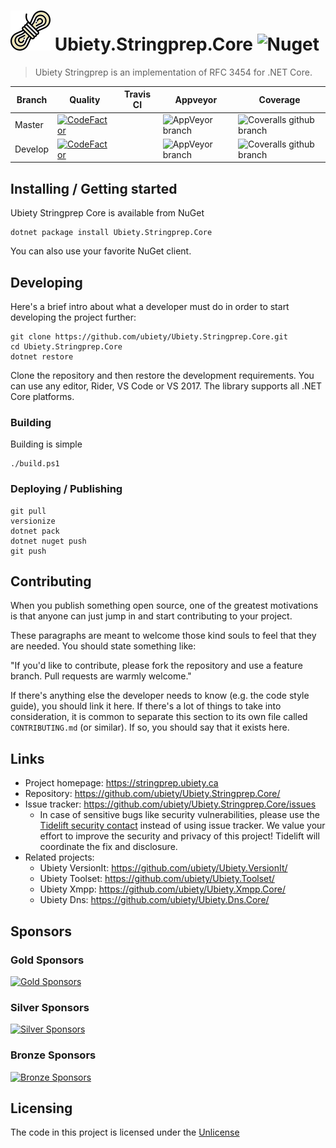 # ![Logo](https://github.com/ubiety/Ubiety.Stringprep.Core/raw/develop/images/rope64.png) Ubiety.Stringprep.Core ![Nuget](https://img.shields.io/nuget/v/Ubiety.Stringprep.Core.svg?style=flat-square)

> Ubiety Stringprep is an implementation of RFC 3454 for .NET Core.

| Branch  | Quality                                                                                                                                                                                                                | Travis CI | Appveyor                                                                                                              | Coverage                                                                                                                                                                     |
| ------- | ---------------------------------------------------------------------------------------------------------------------------------------------------------------------------------------------------------------------- | --------- | --------------------------------------------------------------------------------------------------------------------- | ------------------------------------------------------------------------------------------------------------------------------- |
| Master  | [![CodeFactor](https://www.codefactor.io/repository/github/ubiety/ubiety.stringprep.core/badge?style=flat-square)](https://www.codefactor.io/repository/github/ubiety/ubiety.stringprep.core)                          |           | ![AppVeyor branch](https://img.shields.io/appveyor/ci/coder2000/ubiety-stringprep-core/master.svg?style=flat-square)  | ![Coveralls github branch](https://img.shields.io/coveralls/github/ubiety/Ubiety.Stringprep.Core/master.svg?style=flat-square)  |
| Develop | [![CodeFactor](https://www.codefactor.io/repository/github/ubiety/ubiety.stringprep.core/badge/develop?style=flat-square)](https://www.codefactor.io/repository/github/ubiety/ubiety.stringprep.core/overview/develop) |           | ![AppVeyor branch](https://img.shields.io/appveyor/ci/coder2000/ubiety-stringprep-core/develop.svg?style=flat-square) | ![Coveralls github branch](https://img.shields.io/coveralls/github/ubiety/Ubiety.Stringprep.Core/develop.svg?style=flat-square) |

## Installing / Getting started

Ubiety Stringprep Core is available from NuGet

```shell
dotnet package install Ubiety.Stringprep.Core
```

You can also use your favorite NuGet client.

## Developing

Here's a brief intro about what a developer must do in order to start developing
the project further:

```shell
git clone https://github.com/ubiety/Ubiety.Stringprep.Core.git
cd Ubiety.Stringprep.Core
dotnet restore
```

Clone the repository and then restore the development requirements. You can use
any editor, Rider, VS Code or VS 2017. The library supports all .NET Core
platforms.

### Building

Building is simple

```shell
./build.ps1
```

### Deploying / Publishing

```shell
git pull
versionize
dotnet pack
dotnet nuget push
git push
```

## Contributing

When you publish something open source, one of the greatest motivations is that
anyone can just jump in and start contributing to your project.

These paragraphs are meant to welcome those kind souls to feel that they are
needed. You should state something like:

"If you'd like to contribute, please fork the repository and use a feature
branch. Pull requests are warmly welcome."

If there's anything else the developer needs to know (e.g. the code style
guide), you should link it here. If there's a lot of things to take into
consideration, it is common to separate this section to its own file called
`CONTRIBUTING.md` (or similar). If so, you should say that it exists here.

## Links

- Project homepage: <https://stringprep.ubiety.ca>
- Repository: <https://github.com/ubiety/Ubiety.Stringprep.Core/>
- Issue tracker: <https://github.com/ubiety/Ubiety.Stringprep.Core/issues>
  - In case of sensitive bugs like security vulnerabilities, please use the 
    [Tidelift security contact](https://tidelift.com/security) instead of using issue tracker. 
    We value your effort to improve the security and privacy of this project! Tidelift will coordinate the fix and disclosure.
- Related projects:
  - Ubiety VersionIt: <https://github.com/ubiety/Ubiety.VersionIt/>
  - Ubiety Toolset: <https://github.com/ubiety/Ubiety.Toolset/>
  - Ubiety Xmpp: <https://github.com/ubiety/Ubiety.Xmpp.Core/>
  - Ubiety Dns: <https://github.com/ubiety/Ubiety.Dns.Core/>

## Sponsors

### Gold Sponsors

[![Gold Sponsors](https://opencollective.com/ubiety/tiers/gold-sponsor.svg?avatarHeight=36)](https://opencollective.com/ubiety/)

### Silver Sponsors

[![Silver Sponsors](https://opencollective.com/ubiety/tiers/silver-sponsor.svg?avatarHeight=36)](https://opencollective.com/ubiety/)

### Bronze Sponsors

[![Bronze Sponsors](https://opencollective.com/ubiety/tiers/bronze-sponsor.svg?avatarHeight=36)](https://opencollective.com/ubiety/)

## Licensing

The code in this project is licensed under the [Unlicense](https://unlicense.org/)